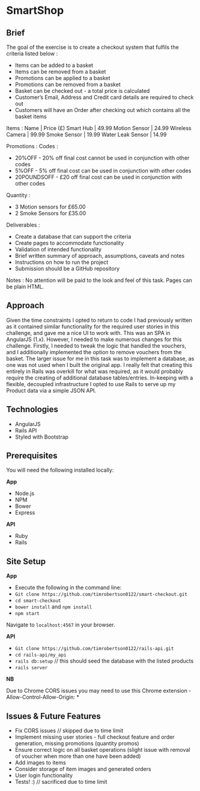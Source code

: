 # SmartShop

Brief
----------------
The goal of the exercise is to create a checkout system that fulfils the criteria listed below :


- Items can be added to a basket
- Items can be removed from a basket
- Promotions can be applied to a basket
- Promotions can be removed from a basket
- Basket can be checked out - a total price is calculated
- Customer’s Email, Address and Credit card details are required to check out
- Customers will have an Order after checking out which contains all the basket items


Items :
Name    |           Price (£)
Smart Hub   |       49.99
Motion Sensor |     24.99
Wireless Camera |   99.99
Smoke Sensor |      19.99
Water Leak Sensor | 14.99


Promotions :
Codes :
- 20%OFF -  20% off final cost cannot be used in conjunction with other codes
- 5%OFF - 5% off final cost can be used in conjunction with other codes
- 20POUNDSOFF - £20 off final cost can be used in conjunction with other codes


Quantity :
- 3 Motion sensors for £65.00
- 2 Smoke Sensors for £35.00


Deliverables :
- Create a database that can support the criteria
- Create pages to accommodate functionality
- Validation of intended functionality
- Brief written summary of approach, assumptions, caveats and notes
- Instructions on how to run the project
- Submission should be a GitHub repository


Notes :
No attention will be paid to the look and feel of this task. Pages can be plain HTML.

Approach
----------

Given the time constraints I opted to return to code I had previously written as it contained similar functionality for the required user stories in this challenge, and gave me a nice UI to work with. This was an SPA in AngularJS (1.x). However, I needed to make numerous changes for this challenge. Firstly, I needed to tweak the logic that handled the vouchers, and I additionally implemented the option to remove vouchers from the basket. The larger issue for me in this task was to implement a database, as one was not used when I built the original app. I really felt that creating this entirely in Rails was overkill for what was required, as it would probably require the creating of additional database tables/entries. In-keeping with a flexible, decoupled infrastructure I opted to use Rails to serve up my Product data via a simple JSON API.

Technologies
------------

* AngularJS
* Rails API
* Styled with Bootstrap

Prerequisites
-------------

You will need the following installed locally:  

**App**
* Node.js
* NPM
* Bower
* Express

**API**
* Ruby
* Rails

Site Setup
----------

**App**
* Execute the following in the command line:
* ```Git clone https://github.com/timrobertson0122/smart-checkout.git```
* ```cd smart-checkout```
* ```bower install``` and ```npm install```
* ```npm start```

Navigate to ```localhost:4567``` in your browser.  

**API**
* ```Git clone https://github.com/timrobertson0122/rails-api.git```
* ```cd rails-api/my_api```
* ```rails db:setup``` // this should seed the database with the listed products
* ```rails server```

**NB**

Due to Chrome CORS issues you may need to use this Chrome extension - Allow-Control-Allow-Origin: *

Issues & Future Features
---------------

* Fix CORS issues // skipped due to time limit
* Implement missing user stories - full checkout feature and order generation, missing promotions (quantity promos)
* Ensure correct logic on all basket operations (slight issue with removal of voucher when more than one have been added)
* Add images to items
* Consider storage of item images and generated orders
* User login functionality
* Tests! :) // sacrificed due to time limit
